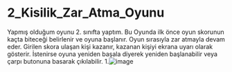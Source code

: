 # 2_Kisilik_Zar_Atma_Oyunu
Yapmış olduğum oyunu 2. sınıfta yaptım.
Bu Oyunda ilk önce oyun skorunun kaçta biteceği belirlenir ve oyuna başlanır.
Oyun sırasıyla zar atmayla devam eder.
Girilen skora ulaşan kişi kazanır, kazanan kişiyi ekrana uyarı olarak gösterir.
İstenirse oyuna yeniden başala diyerek yeniden başlanabilir veya çarpı butonuna basarak çıkılabilir.
1.![image](https://github.com/yilmaz-hcsm/2_Kisilik_Zar_Atma_Oyunu/assets/77545489/2f8bceb2-acc1-464e-a755-d61bead81404)

